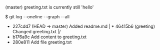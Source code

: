 (master) greeting.txt is currently still 'hello'


$ git log --oneline --graph --all
* 227cdd7 (HEAD -> master) Added readme.md
| * 46415b6 (greeting) Changed greeting.txt
|/
* b176a9c Add content to greeting.txt
* 280e811 Add file greeting.txt

